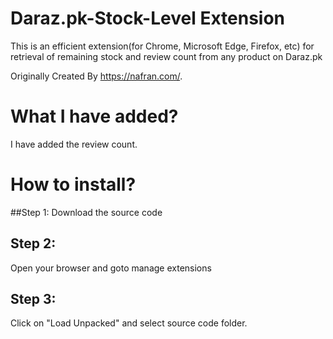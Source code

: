 # Daraz.pk-Stock-Level Extension
This is an efficient extension(for Chrome, Microsoft Edge, Firefox, etc) for retrieval of remaining stock and review count from any product on Daraz.pk

Originally Created By https://nafran.com/.

# What I have added?
I have added the review count. 

# How to install?
##Step 1:
Download the source code

## Step 2:
Open your browser and goto manage extensions

## Step 3:
Click on "Load Unpacked" and select source code folder.




